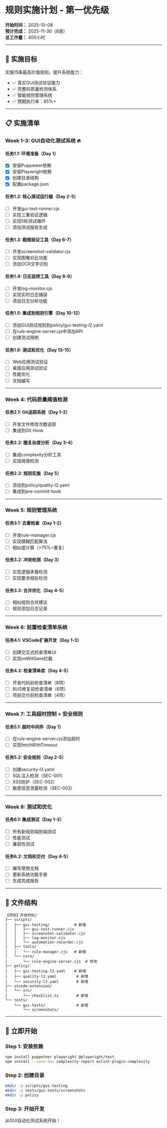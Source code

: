 # 规则实施计划 - 第一优先级

**开始时间：** 2025-10-08  
**预计完成：** 2025-11-30（8周）  
**总工作量：** 400小时  

---

## 🎯 实施目标

实施15条最高价值规则，提升系统能力：
- ✅ 真实GUI测试验证能力
- ✅ 完整的质量检测体系
- ✅ 智能规则管理系统
- ✅ 预期执行率：95%+

---

## 📋 实施清单

### Week 1-3: GUI自动化测试系统 🔥

#### 任务1.1: 环境准备（Day 1）
- [x] 安装Puppeteer依赖
- [x] 安装Playwright依赖
- [x] 创建目录结构
- [x] 配置package.json

#### 任务1.2: 核心测试运行器（Day 2-5）
- [ ] 开发gui-test-runner.cjs
- [ ] 实现三重验证逻辑
- [ ] 实现5轮测试循环
- [ ] 添加测试报告生成

#### 任务1.3: 截图验证工具（Day 6-7）
- [ ] 开发screenshot-validator.cjs
- [ ] 实现图像对比功能
- [ ] 添加OCR文字识别

#### 任务1.4: 日志监控工具（Day 8-9）
- [ ] 开发log-monitor.cjs
- [ ] 实现实时日志捕获
- [ ] 添加日志分析功能

#### 任务1.5: 集成到规则引擎（Day 10-12）
- [ ] 添加GUI测试规则到policy/gui-testing-l2.yaml
- [ ] 在rule-engine-server.cjs中添加API
- [ ] 创建测试用例

#### 任务1.6: 测试和优化（Day 13-15）
- [ ] Web应用测试验证
- [ ] 桌面应用测试验证
- [ ] 性能优化
- [ ] 文档编写

---

### Week 4: 代码质量阈值检测

#### 任务2.1: Git追踪系统（Day 1-2）
- [ ] 开发文件修改次数追踪
- [ ] 集成到Git Hook

#### 任务2.2: 圈复杂度分析（Day 3-4）
- [ ] 集成complexity分析工具
- [ ] 实现阈值检测

#### 任务2.3: 规则实施（Day 5）
- [ ] 添加到policy/quality-l2.yaml
- [ ] 集成到pre-commit hook

---

### Week 5: 规则管理系统

#### 任务3.1: 去重检查（Day 1-2）
- [ ] 开发rule-manager.cjs
- [ ] 实现模糊匹配算法
- [ ] 相似度计算（>75%=重复）

#### 任务3.2: 冲突检测（Day 3）
- [ ] 实现逻辑矛盾检测
- [ ] 实现要求相反检测

#### 任务3.3: 合并优化（Day 4-5）
- [ ] 相似规则合并建议
- [ ] 规则添加日志记录

---

### Week 6: 前置检查清单系统

#### 任务4.1: VSCode扩展开发（Day 1-3）
- [ ] 创建交互式检查清单UI
- [ ] 实现onWillSave拦截

#### 任务4.2: 检查清单库（Day 4-5）
- [ ] 开发代码前检查清单（8项）
- [ ] BUG修复前检查清单（6项）
- [ ] 项目交付前检查清单（4项）

---

### Week 7: 工具超时控制 + 安全规则

#### 任务5.1: 超时中间件（Day 1）
- [ ] 在rule-engine-server.cjs添加超时
- [ ] 实现fetchWithTimeout

#### 任务5.2: 安全规则（Day 2-5）
- [ ] 创建security-l3.yaml
- [ ] SQL注入检测（SEC-001）
- [ ] XSS防护（SEC-002）
- [ ] 敏感信息泄露检测（SEC-003）

---

### Week 8: 测试和优化

#### 任务6.1: 集成测试（Day 1-3）
- [ ] 所有新规则端到端测试
- [ ] 性能测试
- [ ] 兼容性测试

#### 任务6.2: 文档和交付（Day 4-5）
- [ ] 编写使用文档
- [ ] 更新系统功能手册
- [ ] 生成完成报告

---

## 📂 文件结构

```
【项目】开发材料/
├── scripts/
│   ├── gui-testing/           # 新增
│   │   ├── gui-test-runner.cjs
│   │   ├── screenshot-validator.cjs
│   │   ├── log-monitor.cjs
│   │   └── automation-recorder.cjs
│   ├── tools/
│   │   └── rule-manager.cjs   # 新增
│   └── core/
│       └── rule-engine-server.cjs  # 修改
├── policy/
│   ├── gui-testing-l2.yaml    # 新增
│   ├── quality-l2.yaml         # 新增
│   └── security-l3.yaml        # 新增
├── vscode-extension/
│   └── src/
│       └── checklist.ts        # 新增
└── tests/
    └── gui-tests/              # 新增
        └── screenshots/
```

---

## 🚀 立即开始

### Step 1: 安装依赖

```bash
npm install puppeteer playwright @playwright/test
npm install --save-dev complexity-report eslint-plugin-complexity
```

### Step 2: 创建目录

```bash
mkdir -p scripts/gui-testing
mkdir -p tests/gui-tests/screenshots
mkdir -p policy
```

### Step 3: 开始开发

从GUI自动化测试系统开始！

